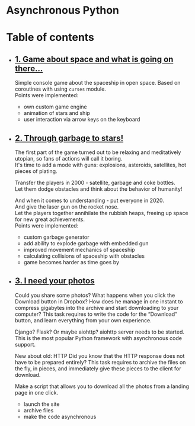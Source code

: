 # Asynchronous Python

# Table of contents
* ## [1. Game about space and what is going on there...](01.async_console_game/README.md)
    Simple console game about the spaceship in open space. Based on coroutines with using `curses` module.  
    Points were implemented: 
    * own custom game engine
    * animation of stars and ship
    * user interaction via arrow keys on the keyboard
* ## [2. Through garbage to stars!](02.through_garbage_to_stars/README.md)
    The first part of the game turned out to be relaxing and meditatively utopian, so fans of actions will call it boring.  
    It's time to add a mode with guns: explosions, asteroids, satellites, hot pieces of plating.  

    Transfer the players in 2000 - satellite, garbage and coke bottles.  
    Let them dodge obstacles and think about the behavior of humanity!  
    
    And when it comes to understanding - put everyone in 2020.  
    And give the laser gun on the rocket nose.  
    Let the players together annihilate the rubbish heaps, freeing up space for new great achievements.  
    Points were implemented: 
     * custom garbage generator
     * add ability to explode garbage with embedded gun
     * improved movement mechanics of spaceship
     * calculating collisions of spaceship with obstacles
     * game becomes harder as time goes by
* ## [3. I need your photos](03.photo_sharing/async-download-service/README.md)
    Could you share some photos?
    What happens when you click the Download button in Dropbox? 
    How does he manage in one instant to compress gigabytes into the archive and start downloading to your computer? 
    This task requires to write the code for the “Download” button, and learn everything from your own experience.
    
    Django? Flask? Or maybe aiohttp?
    aiohttp server needs to be started. This is the most popular Python framework with asynchronous code support.
    
    New about old: HTTP
    Did you know that the HTTP response does not have to be prepared entirely? 
    This task requires to archive the files on the fly, in pieces, and immediately give these pieces to the client for download.
    
    Make a script that allows you to download all the photos from a landing page in one click.
    
    * launch the site
    * archive files
    * make the code asynchronous
